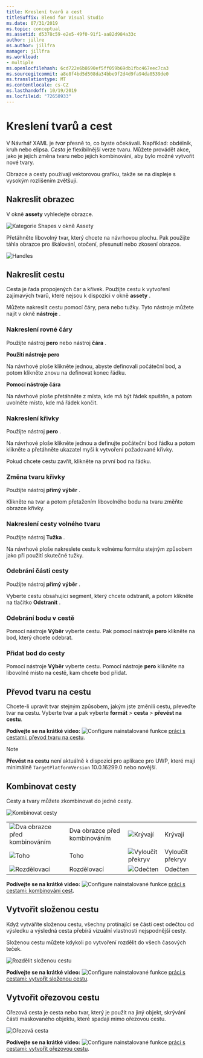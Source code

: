 ```yaml
---
title: Kreslení tvarů a cest
titleSuffix: Blend for Visual Studio
ms.date: 07/31/2019
ms.topic: conceptual
ms.assetid: d5378c59-e2e5-49f0-91f1-aa82d984a33c
author: jillre
ms.author: jillfra
manager: jillfra
ms.workload:
- multiple
ms.openlocfilehash: 6cd722e6b8690ef5ff059b69db1fbc467eec7ca3
ms.sourcegitcommit: a8e8f4bd5d508da34bbe9f2d4d9fa94da0539de0
ms.translationtype: MT
ms.contentlocale: cs-CZ
ms.lasthandoff: 10/19/2019
ms.locfileid: "72650933"
---
```

# <a name="draw-shapes-and-paths"></a>Kreslení tvarů a cest

V Návrhář XAML je *tvar* přesně to, co byste očekávali. Například: obdélník, kruh nebo elipsa. *Cesta* je flexibilnější verze tvaru. Můžete provádět akce, jako je jejich změna tvaru nebo jejich kombinování, aby bylo možné vytvořit nové tvary.

Obrazce a cesty používají vektorovou grafiku, takže se na displeje s vysokým rozlišením zvětšují.

## <a name="draw-a-shape"></a>Nakreslit obrazec

V okně **assety** vyhledejte obrazce.

![Kategorie Shapes v okně Assety](media/blend-shapes.png)

Přetáhněte libovolný tvar, který chcete na návrhovou plochu. Pak použijte táhla obrazce pro škálování, otočení, přesunutí nebo zkosení obrazce.

![Handles](../designers/media/84261e83-3091-4490-ab58-4218b188439e.png)

## <a name="draw-a-path"></a>Nakreslit cestu

Cesta je řada propojených čar a křivek. Použijte cestu k vytvoření zajímavých tvarů, které nejsou k dispozici v okně **assety** .

Můžete nakreslit cestu pomocí čáry, pera nebo tužky. Tyto nástroje můžete najít v okně **nástroje** .

### <a name="draw-a-straight-line"></a>Nakreslení rovné čáry

Použijte nástroj **pero** nebo nástroj **čára** .

**Použití nástroje pero**

Na návrhové ploše klikněte jednou, abyste definovali počáteční bod, a potom klikněte znovu na definovat konec řádku.

**Pomocí nástroje čára**

Na návrhové ploše přetáhněte z místa, kde má být řádek spuštěn, a potom uvolněte místo, kde má řádek končit.

### <a name="draw-a-curve"></a>Nakreslení křivky

Použijte nástroj **pero** .

Na návrhové ploše klikněte jednou a definujte počáteční bod řádku a potom klikněte a přetáhněte ukazatel myši k vytvoření požadované křivky.

Pokud chcete cestu zavřít, klikněte na první bod na řádku.

### <a name="change-the-shape-of-a-curve"></a>Změna tvaru křivky

Použijte nástroj **přímý výběr** .

Klikněte na tvar a potom přetažením libovolného bodu na tvaru změňte obrazce křivky.

### <a name="draw-a-free-form-path"></a>Nakreslení cesty volného tvaru

Použijte nástroj **Tužka** .

Na návrhové ploše nakreslete cestu k volnému formátu stejným způsobem jako při použití skutečné tužky.

### <a name="remove-part-of-a-path"></a>Odebrání části cesty

Použijte nástroj **přímý výběr** .

Vyberte cestu obsahující segment, který chcete odstranit, a potom klikněte na tlačítko **Odstranit** .

### <a name="remove-a-point-in-a-path"></a>Odebrání bodu v cestě

Pomocí nástroje **Výběr** vyberte cestu. Pak pomocí nástroje **pero** klikněte na bod, který chcete odebrat.

### <a name="add-a-point-to-a-path"></a>Přidat bod do cesty

Pomocí nástroje **Výběr** vyberte cestu. Pomocí nástroje **pero** klikněte na libovolné místo na cestě, kam chcete bod přidat.

## <a name="convert-a-shape-to-a-path"></a>Převod tvaru na cestu

Chcete-li upravit tvar stejným způsobem, jakým jste změnili cestu, převeďte tvar na cestu. Vyberte tvar a pak vyberte **formát** > **cesta** > **převést na cestu**.

**Podívejte se na krátké video:** ![Configure nainstalované funkce ](../designers/media/bldadminconsoleinitialconfigicon.png) [práci s cestami: převod tvaru na cestu](https://www.youtube.com/watch?v=Io5bC0-nH6Q#t=147).

> [!NOTE]
> **Převést na cestu** není aktuálně k dispozici pro aplikace pro UWP, které mají minimálně `TargetPlatformVersion` 10.0.16299.0 nebo novější.

## <a name="combine-paths"></a>Kombinovat cesty

Cesty a tvary můžete zkombinovat do jedné cesty.

![Kombinovat cesty](../designers/media/2df17a5d-a338-4ef4-96c5-dae51cc1ca8a.png)

|||||
|-|-|-|-|
|![Dva obrazce před kombinováním](../designers/media/b1_1.png)|Dva obrazce před kombinováním|![Krývají](../designers/media/b1_4.png)|Krývají|
|![Toho](../designers/media/b1_2.png)|Toho|![Vyloučit překryv](../designers/media/b1_5.png)|Vyloučit překryv|
|![Rozdělovací](../designers/media/b1_3.png)|Rozdělovací|![Odečten](../designers/media/b1_6.png)|Odečten|

**Podívejte se na krátké video:** ![Configure nainstalované funkce ](../designers/media/bldadminconsoleinitialconfigicon.png) [práci s cestami: kombinování cest](https://www.youtube.com/watch?v=Io5bC0-nH6Q#t=195).

## <a name="create-a-compound-path"></a>Vytvořit složenou cestu

Když vytváříte složenou cestu, všechny protínající se části cest odečtou od výsledku a výsledná cesta přebírá vizuální vlastnosti nejspodnější cesty.

Složenou cestu můžete kdykoli po vytvoření rozdělit do všech časových teček.

![Rozdělit složenou cestu](../designers/media/2157a8aa-d9a7-4de4-8de5-b10d28f08a84.png)

**Podívejte se na krátké video:** ![Configure nainstalované funkce ](../designers/media/bldadminconsoleinitialconfigicon.png) [práci s cestami: vytvořit složenou cestu](https://www.youtube.com/watch?v=Io5bC0-nH6Q).

## <a name="create-a-clipping-path"></a>Vytvořit ořezovou cestu

Ořezová cesta je cesta nebo tvar, který je použit na jiný objekt, skrývání částí maskovaného objektu, které spadají mimo ořezovou cestu.

![Ořezová cesta](../designers/media/22471e98-a841-4f39-a3ef-36090cf5a625.png)

**Podívejte se na krátké video:** ![Configure nainstalované funkce ](../designers/media/bldadminconsoleinitialconfigicon.png) [práci s cestami: vytvořit ořezovou cestu](https://www.youtube.com/watch?v=Io5bC0-nH6Q#t=232).